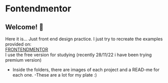 # Fontendmentor

## Welcome! 👋

Here it is... Just front end design practice. I just try to recreate the examples provided on:
<br>
<a href="https://www.frontendmentor.io/home">FRONTENDMENTOR</a>
<br>
I use the free version for studying (recently 28/11/22 i have been trying premium version)

- Inside the folders, there are images of each project and a READ-me for each one. 
-These are a lot for my plate :)
